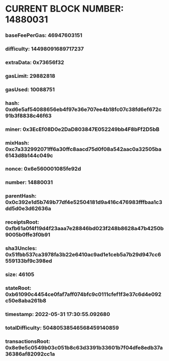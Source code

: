 # CURRENT BLOCK NUMBER: 14880031

### baseFeePerGas: 46947603151
### difficulty: 14498091689717237
### extraData: 0x73656f32
### gasLimit: 29882818
### gasUsed: 10088751
### hash: 0xd6e5af54088656eb4f97e36e707ee4b18fc07c38fd6ef672c91b3f8838c46f63
### miner: 0x3EcEf08D0e2DaD803847E052249bb4F8bFf2D5bB
### mixHash: 0xc7a332992071ff6a30ffc8aacd75d0f08a542aac0a32505ba6143d8b144c049c
### nonce: 0x6e560001085fe92d
### number: 14880031
### parentHash: 0x0c392e1d5b749b77df4e52504181d9a416c476983fffbaa1c3dd5d0e3d62636a
### receiptsRoot: 0xfb61a0f4f19d4f23aaa7e28846bd023f248b8628a47b4250b9005b0ffe3f0b91
### sha3Uncles: 0x51fbb537ca3978fa3b22e6410ac9ad1e1ceb5a7b29d947cc6559133bf9c398ed
### size: 46105
### stateRoot: 0xb61090c4454ce0faf7aff074bfc9c0111cfef1f3e37c6d4e092c50e8aba261b8
### timestamp: 2022-05-31 17:30:55.092680
### totalDifficulty: 50480538546568459140859
### transactionsRoot: 0x8e9e5c0549b03c051b8c63d3391b33601b7f04dfe8edb37a36386af82092cc1a
